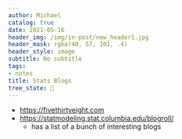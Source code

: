 ```yaml
---
author: Michael
catalog: true
date: 2021-05-16
header_img: /img/in-post/new_header1.jpg
header_mask: rgba(40, 57, 101, .4)
header_style: image
subtitle: No subtitle
tags:
- notes
title: Stats Blogs
tree_state: 🌱
---
```


- https://fivethirtyeight.com
- https://statmodeling.stat.columbia.edu/blogroll/
	- has a list of a bunch of interesting blogs